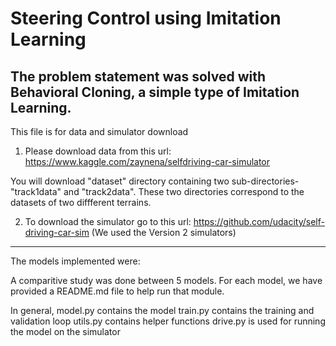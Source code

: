 # Steering Control using Imitation Learning

## The problem statement was solved with Behavioral Cloning, a simple type of Imitation Learning.

This file is for data and simulator download



1) Please download data from this url: https://www.kaggle.com/zaynena/selfdriving-car-simulator

You will download  "dataset" directory containing two sub-directories- "track1data" and "track2data".
These two directories correspond to the datasets of two diffferent terrains.

2) To download the simulator go to this url: https://github.com/udacity/self-driving-car-sim
(We used the Version 2 simulators)


*******************************************

The models implemented were:

A comparitive study was done between 5 models.
For each model, we have provided a README.md file to help run that module.

In general,
model.py contains the model
train.py contains the training and validation loop
utils.py contains helper functions
drive.py is used for running the model on the simulator
